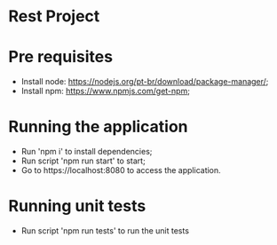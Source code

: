 # Rest Project

# Pre requisites
- Install node: https://nodejs.org/pt-br/download/package-manager/;
- Install npm: https://www.npmjs.com/get-npm;

# Running the application
- Run 'npm i' to install dependencies;
- Run script 'npm run start' to start;
- Go to https://localhost:8080 to access the application.

# Running unit tests
- Run script 'npm run tests' to run the unit tests
